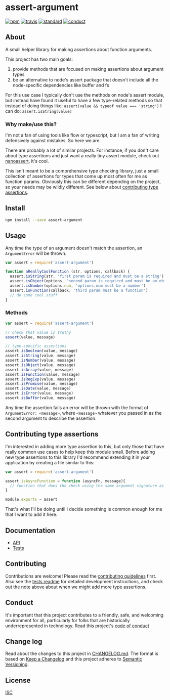 # assert-argument

[![npm][npm-image]][npm-url]
[![travis][travis-image]][travis-url]
[![standard][standard-image]][standard-url]
[![conduct][conduct]][conduct-url]

[npm-image]: https://img.shields.io/npm/v/assert-argument.svg?style=flat-square
[npm-url]: https://www.npmjs.com/package/assert-argument
[travis-image]: https://img.shields.io/travis/sethvincent/assert-argument.svg?style=flat-square
[travis-url]: https://travis-ci.org/sethvincent/assert-argument
[standard-image]: https://img.shields.io/badge/code%20style-standard-brightgreen.svg?style=flat-square
[standard-url]: http://npm.im/standard
[conduct]: https://img.shields.io/badge/code%20of%20conduct-contributor%20covenant-green.svg?style=flat-square
[conduct-url]: CODE_OF_CONDUCT.md

## About

A small helper library for making assertions about function arguments.

This project has two main goals:

1. provide methods that are focused on making assertions about argument types
2. be an alternative to node's assert package that doesn't include all the node-specific dependencies like buffer and fs

For this use case I typically don't use the methods on node's assert module, but instead have found it useful to have a few type-related methods so that instead of doing things like: `assert(value && typeof value === 'string')` I can do: `assert.isString(value)`

### Why make/use this?
I'm not a fan of using tools like flow or typescript, but I am a fan of writing defensively against mistakes. So here we are.

There are probably a lot of similar projects. For instance, if you don't care about type assertions and just want a really tiny assert module, check out [nanoassert](https://npmjs.com/nanoassert), it's cool.

This isn't meant to be a comprehensive type checking library, just a small collection of assertions for types that come up most often for me as function params. Obviously this can be different depending on the project, so your needs may be wildly different. See below about [contributing type assertions]().

## Install

```sh
npm install --save assert-argument
```

## Usage

Any time the type of an argument doesn't match the assertion, an `ArgumentError` will be thrown.

```js
var assert = require('assert-argument')

function aReallyCoolFunction (str, options, callback) {
  assert.isString(str, 'first param is required and must be a string')
  assert.isObject(options, 'second param is required and must be an object')
  assert.isNumber(options.num, 'options.num must be a number')
  assert.isFunction(callback, 'third param must be a function')
  // do some cool stuff
}
```

### Methods

```js
var assert = require('assert-argument')

// check that value is truthy
assert(value, message)

// type-specific assertions
assert.isBoolean(value, message)
assert.isString(value, message)
assert.isNumber(value, message)
assert.isObject(value, message)
assert.isArray(value, message)
assert.isFunction(value, message)
assert.isRegExp(value, message)
assert.isPromise(value, message)
assert.isDate(value, message)
assert.isError(value, message)
assert.isBuffer(value, message)
```

Any time the assertion fails an error will be thrown with the format of `ArgumentError: <message>`, where `<message>` whatever you passed in as the second argument to describe the assertion.

## Contributing type assertions
I'm interested in adding more type assertion to this, but only those that have really common use cases to help keep this module small. Before adding new type assertions to this library I'd recommend extending it in your application by creating a file similar to this:

```js
var assert = require('assert-argument')

assert.isAsyncFunction = function (asyncFn, message){
  // function that does the check using the same argument signature as the other methods
}

module.exports = assert
```

That's what I'll be doing until I decide something is common enough for me that I want to add it here.

## Documentation
- [API](docs/api.md)
- [Tests](tests/)

## Contributing

Contributions are welcome! Please read the [contributing guidelines](CONTRIBUTING.md) first. Also see the [tests readme](tests/) for detailed development instructions, and check out the note above about when we might add more type assertions.

## Conduct

It's important that this project contributes to a friendly, safe, and welcoming environment for all, particularly for folks that are historically underrepresented in technology. Read this project's [code of conduct](CODE_OF_CONDUCT.md)

## Change log

Read about the changes to this project in [CHANGELOG.md](CHANGELOG.md). The format is based on [Keep a Changelog](http://keepachangelog.com/) and this project adheres to [Semantic Versioning](http://semver.org/).

## License

[ISC](LICENSE.md)
